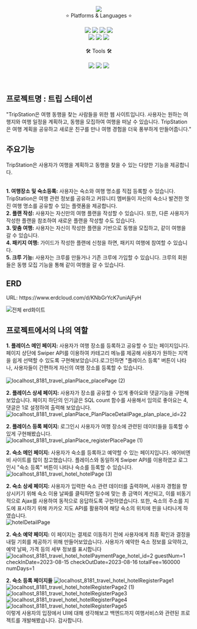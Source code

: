 <div align="center">
<img src="https://capsule-render.vercel.app/api?type=slice&color=auto&height=300&section=header&text=Rise%20to%20the%20challenge.%20i'm%20hoyeong&fontSize=20&rotate=19&animation=fadeIn&fontAlign=80&fontAlignY=45" />

<br>
	⭐ Platforms & Languages ⭐
	<br>
	<br>	
	<img src="https://img.shields.io/badge/Java-007396?style=flat&logo=java&logoColor=white" />
	<img src="https://img.shields.io/badge/HTML5-E34F26?style=flat&logo=HTML5&logoColor=white" />
	<img src="https://img.shields.io/badge/CSS3-1572B6?style=flat&logo=CSS3&logoColor=white" />
	<img src="https://img.shields.io/badge/JavaScript-F7DF1E?style=flat&logo=javascript&logoColor=white" />	
	<br>
	<img src="https://img.shields.io/badge/Oracle SQL-F80000?style=flat&logo=Oracle&logoColor=white" />
	<img src="https://img.shields.io/badge/Spring-6DB33F?style=flat&logo=Spring&logoColor=white" />
	<img src="https://img.shields.io/badge/Bootstrap-7952B3?style=flat&logo=bootstrap&logoColor=white" />
<br>
<br>
	🛠 Tools 🛠
	<br>
	<br>
	<img src="https://img.shields.io/badge/Eclipse IDE-2C2255?style=flat&logo=Eclipse IDE&logoColor=white" />
	<img src="https://img.shields.io/badge/Tomcat-F8DC75?style=flat&logo=apachetomcat&logoColor=black" />
	<img src="https://img.shields.io/badge/GitHub-181717?style=flat&logo=github&logoColor=white" />	
 	<br>
  	<br>
	
<br>

</div>
<h2>프로젝트명 : 트립 스테이션</h2>
"TripStation은 여행 동행을 찾는 사람들을 위한 웹 사이트입니다. 사용자는 원하는 여행지와 여행 일정을 계획하고, 동행을 모집하여 여행을 떠날 수 있습니다. TripStation은 여행 계획을 공유하고 새로운 친구를 만나 여행 경험을 더욱 풍부하게 만들어줍니다."

<h2>주요기능</h2>
TripStation은 사용자가 여행을 계획하고 동행을 찾을 수 있는 다양한 기능을 제공합니다.
<br>
<br>

**1. 여행장소 및 숙소등록:** 사용자는 숙소와 여행 명소를 직접 등록할 수 있습니다. TripStation은 여행 관련 정보를 공유하고 커뮤니티 멤버들이 자신의 숙소나 발견한 멋진 여행 명소를 공유할 수 있는 플랫폼을 제공합니다.<br>
**2. 플랜 작성:** 사용자는 자신만의 여행 플랜을 작성할 수 있습니다. 또한, 다른 사용자가 작성한 플랜을 참조하여 새로운 플랜을 작성할 수도 있습니다.  
**3. 맞춤 여행:** 사용자는 자신이 작성한 플랜을 기반으로 동행을 모집하고, 같이 여행을 갈 수 있습니다.<br> 
**4. 패키지 여행:** 가이드가 작성한 플랜에 신청을 하면, 패키지 여행에 참여할 수 있습니다.<br>
**5. 크루 기능:** 사용자는 크루를 만들거나 기존 크루에 가입할 수 있습니다. 크루의 회원들은 동행 모집 기능을 통해 같이 여행을 갈 수 있습니다.  
<h2>ERD</h2>
URL: https://www.erdcloud.com/d/KNbGrYcK7uniAjFyH
<br>

![전체 erd화이트](https://github.com/knagki/web-portfolio/assets/125181086/266ba3d7-7f6b-4726-b188-aaac883096d3)

<h2>프로젝트에서의 나의 역할</h2>

**1. 플레이스 메인 페이지:** 사용자가 여행 장소를 등록하고 공유할 수 있는 페이지입니다. 페이지 상단에 Swiper API를 이용하여 카테고리 메뉴를 제공해 사용자가 원하는 지역을 쉽게 선택할 수 있도록 구현해보았습니다.로그인하면 "플레이스 등록" 버튼이 나타나, 사용자들이 간편하게 자신의 여행 장소를 등록할 수 있습니다.  
<br>
![localhost_8181_travel_planPlace_placePage (2)](https://github.com/healthy-spam/travel/assets/139120334/7f618e3e-03ae-441b-9843-23bcef49eebb)

**2. 플레이스 상세 페이지:** 사용자가 장소를 공유할 수 있게 좋아요와 댓글기능을 구현해보았습니다. 페이지 하단의 인기글은 SQL count 함수를 사용해서 임의로 좋아요는 4, 댓글은 1로 설정하여 출력해 보았습니다.
<br>
![localhost_8181_travel_planPlace_PlanPlaceDetailPage_plan_place_id=22](https://github.com/healthy-spam/travel/assets/139120334/94bbbc20-84b0-4161-b19c-43c069cdda0d)

**2. 플레이스 등록 페이지:** 로그인시 사용자가 여행 장소에 관련된 데이터들을 등록할 수 있게 구현해봤습니다.
<br>
![localhost_8181_travel_planPlace_registerPlacePage (1)](https://github.com/healthy-spam/travel/assets/139120334/e0c0a351-e155-4a15-a455-f31cd993d380)

**2. 숙소 메인 페이지:** 사용자가 숙소를 등록하고 예약할 수 있는 페이지입니다. 에어비엔비 사이트를 많이 참고했습니다. 플레이스와 동일하게 Swiper API를 이용하였고 로그인시 "숙소 등록" 버튼이 나타나 숙소를 등록할 수 있습니다. 
<br>
![localhost_8181_travel_hotel_hotelPage (3)](https://github.com/healthy-spam/travel/assets/139120334/fece7869-d3f9-4edd-b1ed-dea21c0a41de)

**2. 숙소 상세 페이지:** 사용자가 입력한 숙소 관련 데이터를 출력하며, 사용자 경험을 향상시키기 위해 숙소 이용 날짜를 클릭하면 일수에 맞는 총 금액이 계산되고, 이를 비동기적으로 Ajax를 사용하여 동적으로 응답하도록 구현하였습니다. 또한, 숙소의 주소를 지도에 표시하기 위해 카카오 지도 API를 활용하여 해당 숙소의 위치에 핀을 나타나게 하였습니다. 
<br>
![hotelDetailPage](https://github.com/healthy-spam/travel/assets/139120334/2085fd11-069b-4356-ab7e-303bf633d3ec)

**2. 숙소 예약 페이지:** 이 페이지는 결제로 이동하기 전에 사용자에게 최종 확인과 결정을 내릴 기회를 제공하기 위해 만들어보았습니다. 사용자가 예약한 숙소 정보를 요약하고, 예약 날짜, 가격  등의 세부 정보를 표시합니다
<br>
![localhost_8181_travel_hotel_hotelPaymentPage_hotel_id=2 guestNum=1 checkInDate=2023-08-15 checkOutDate=2023-08-16 totalFee=160000 numDays=1](https://github.com/healthy-spam/travel/assets/139120334/846a94b6-4382-4858-8bbb-953dc0086038)

**2. 숙소 등록 페이지들** 
![localhost_8181_travel_hotel_hotelRegisterPage1](https://github.com/healthy-spam/travel/assets/139120334/00ba5612-a81a-437b-aa85-447ec7d88281)
![localhost_8181_travel_hotel_hotelRegisterPage2 (1)](https://github.com/healthy-spam/travel/assets/139120334/09fb20ce-227f-4e54-b723-94e2d598ca67)
![localhost_8181_travel_hotel_hotelRegisterPage3](https://github.com/healthy-spam/travel/assets/139120334/e6ec7921-fc8b-4382-a546-eb7df76ada67)
![localhost_8181_travel_hotel_hotelRegisterPage4](https://github.com/healthy-spam/travel/assets/139120334/af83f2ee-bf63-43a0-a9d3-552778276d8d)
![localhost_8181_travel_hotel_hotelRegisterPage5](https://github.com/healthy-spam/travel/assets/139120334/6890da6c-8b16-4cb2-bbee-8e4a8a45eb74)
<br>
이렇게 사용자의 입장에서 UI에 대해 생각해보고 백엔드까지 여행서비스와 관련된 프로젝트를 개발해봤습니다. 감사합니다.




